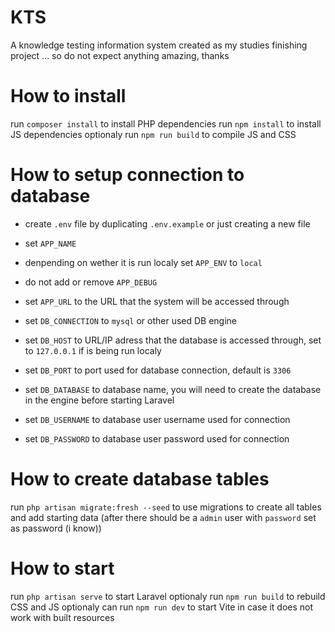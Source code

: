 # KTS

A knowledge testing information system created as my studies finishing project ... so do not expect anything amazing, thanks

# How to install

run `composer install` to install PHP dependencies
run `npm install` to install JS dependencies
optionaly run `npm run build` to compile JS and CSS

# How to setup connection to database

- create `.env` file by duplicating `.env.example` or just creating a new file
- set `APP_NAME`
- denpending on wether it is run localy set `APP_ENV` to `local`
- do not add or remove `APP_DEBUG`
- set `APP_URL` to the URL that the system will be accessed through

- set `DB_CONNECTION` to `mysql` or other used DB engine
- set `DB_HOST` to URL/IP adress that the database is accessed through, set to `127.0.0.1` if is being run localy
- set `DB_PORT` to port used for database connection, default is `3306`
- set `DB_DATABASE` to database name, you will need to create the database in the engine before starting Laravel
- set `DB_USERNAME` to database user username used for connection
- set `DB_PASSWORD` to database user password used for connection

# How to create database tables

run `php artisan migrate:fresh --seed` to use migrations to create all tables and add starting data (after there should be a `admin` user with `password` set as password (i know))

# How to start

run `php artisan serve` to start Laravel
optionaly run `npm run build` to rebuild CSS and JS
optionaly can run `npm run dev` to start Vite in case it does not work with built resources
